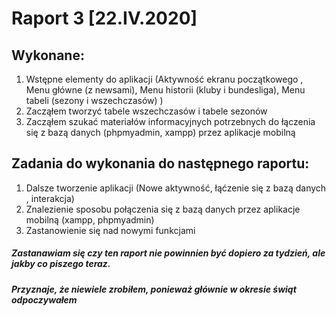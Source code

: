 # Raport 3 [22.IV.2020]
## Wykonane:
1. Wstępne elementy do aplikacji (Aktywność ekranu początkowego , Menu główne (z newsami), Menu historii (kluby i bundesliga), Menu tabeli (sezony i wszechczasów) )
2. Zacząłem tworzyć tabele wszechczasów i tabele sezonów
3. Zacząłem szukać materiałów informacyjnych potrzebnych do łączenia się z bazą danych (phpmyadmin, xampp) przez aplikacje mobilną

## Zadania do wykonania do następnego raportu:
1. Dalsze tworzenie aplikacji (Nowe aktywność, łąćzenie się z bazą danych , interakcja)
2. Znalezienie sposobu połączenia się z bazą danych przez aplikacje mobilną (xampp, phpmyadmin)
3. Zastanowienie się nad nowymi funkcjami 


##### Zastanawiam się czy ten raport nie powinnien być dopiero za tydzień, ale jakby co piszego teraz.
##### Przyznaje, że niewiele zrobiłem, ponieważ głównie w okresie świąt odpoczywałem 
